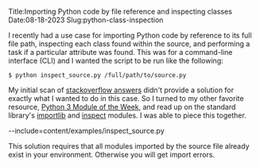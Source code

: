 Title:Importing Python code by file reference and inspecting classes
Date:08-18-2023
Slug:python-class-inspection

I recently had a use case for importing Python code by reference to its full file path, inspecting each class found within the source, and performing a task if a particular attribute was found. This was for a command-line interface (CLI) and I wanted the script to be run like the following:

`$ python inspect_source.py /full/path/to/source.py`

My initial scan of [stackoverflow answers](https://stackoverflow.com/search?q=import+python+code+and+inspect+classes) didn't provide a solution for exactly what I wanted to do in this case. So I turned to my other favorite resource, [Python 3 Module of the Week](https://pymotw.com/3/index.html), and read up on the standard library's [importlib](https://pymotw.com/3/importlib/index.html) and [inspect](https://pymotw.com/3/inspect/index.html) modules. I was able to piece this together.

--include=content/examples/inspect_source.py

This solution requires that all modules imported by the source file already exist in your environment. Otherwise you will get import errors.